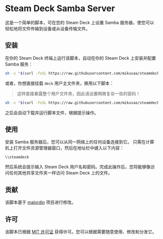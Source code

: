 # Steam Deck Samba Server

这是一个简单的脚本，可在您的 Steam Deck 上设置 Samba 服务器，使您可以轻松地将文件传输到设备或从设备传输文件。


## 安装

在你的 Steam Deck 终端上运行该脚本，自动在你的 Steam Deck 上安装并配置 Samba 服务：

```bash
sh -c "$(curl -fsSL https://raw.githubusercontent.com/mikusaa/steamdeck-samba-server/main/script.sh)"
```

或者，你想直接挂载 `deck` 用户主文件夹，换用以下脚本：

> 这样直接暴露整个用户文件夹，因此请设置稍微复杂一些的密码！

```bash
sh -c "$(curl -fsSL https://raw.githubusercontent.com/mikusaa/steamdeck-samba-server/main/script-home.sh)"
```

之后会自动下载并运行脚本文件，根据提示操作。

## 使用

安装 Samba 服务器后，您可以从同一网络上的任何设备连接到它。 只需在计算机上打开文件资源管理器窗口，然后在地址栏中键入以下内容：

```
\\steamdeck
```

然后系统会提示输入 Steam Deck 用户名和密码。完成此操作后，您将能够像访问任何其他共享文件夹一样访问 Steam Deck 上的文件。

## 贡献

该脚本基于 [malordin](https://github.com/malordin/steamdeck-samba-server) 项目进行修改。

## 许可

该脚本已根据 [MIT 许可证](https://github.com/malordin/steamdeck-samba-server/blob/main/LICENSE) 获得许可。您可以根据需要随意使用、修改和分发它。